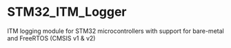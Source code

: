 # STM32_ITM_Logger
ITM logging module for STM32 microcontrollers with support for bare-metal and FreeRTOS (CMSIS v1 &amp; v2)
